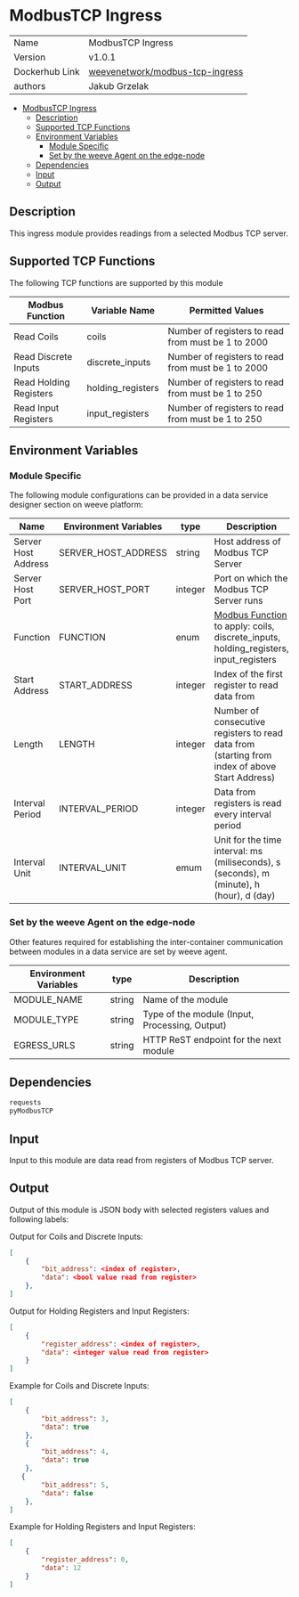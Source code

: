 # ModbusTCP Ingress

|                |                                       |
| -------------- | ------------------------------------- |
| Name           | ModbusTCP Ingress                     |
| Version        | v1.0.1                                |
| Dockerhub Link | [weevenetwork/modbus-tcp-ingress](https://hub.docker.com/r/weevenetwork/modbus-tcp-ingress) |
| authors        | Jakub Grzelak                         |

- [ModbusTCP Ingress](#modbustcp-ingress)
  - [Description](#description)
  - [Supported TCP Functions](#supported-tcp-functions)
  - [Environment Variables](#environment-variables)
    - [Module Specific](#module-specific)
    - [Set by the weeve Agent on the edge-node](#set-by-the-weeve-agent-on-the-edge-node)
  - [Dependencies](#dependencies)
  - [Input](#input)
  - [Output](#output)

## Description

This ingress module provides readings from a selected Modbus TCP server.

## Supported TCP Functions

The following TCP functions are supported by this module

| Modbus Function        | Variable Name       | Permitted Values                                   |
| ---------------------- | ------------------- | -------------------------------------------------- |
| Read Coils             | coils               | Number of registers to read from must be 1 to 2000 |
| Read Discrete Inputs   | discrete_inputs     | Number of registers to read from must be 1 to 2000 |
| Read Holding Registers | holding_registers   | Number of registers to read from must be 1 to 250  |
| Read Input Registers   | input_registers     | Number of registers to read from must be 1 to 250  |

## Environment Variables

### Module Specific

The following module configurations can be provided in a data service designer section on weeve platform:

| Name                | Environment Variables | type    | Description                                                                                                      |
| ------------------- | --------------------- | ------- | ---------------------------------------------------------------------------------------------------------------- |
| Server Host Address | SERVER_HOST_ADDRESS   | string  | Host address of Modbus TCP Server                                                                                |
| Server Host Port    | SERVER_HOST_PORT      | integer | Port on which the Modbus TCP Server runs                                                                         |
| Function            | FUNCTION              | enum    | [Modbus Function](#supported-tcp-functions) to apply: coils, discrete_inputs, holding_registers, input_registers |
| Start Address       | START_ADDRESS         | integer | Index of the first register to read data from                                                                    |
| Length              | LENGTH                | integer | Number of consecutive registers to read data from (starting from index of above Start Address)                   |
| Interval Period     | INTERVAL_PERIOD       | integer | Data from registers is read every interval period                                                                |
| Interval Unit       | INTERVAL_UNIT         | emum    | Unit for the time interval: ms (miliseconds), s (seconds), m (minute), h (hour), d (day)                         |

### Set by the weeve Agent on the edge-node

Other features required for establishing the inter-container communication between modules in a data service are set by weeve agent.

| Environment Variables | type   | Description                                    |
| --------------------- | ------ | ---------------------------------------------- |
| MODULE_NAME           | string | Name of the module                             |
| MODULE_TYPE           | string | Type of the module (Input, Processing, Output)  |
| EGRESS_URLS            | string | HTTP ReST endpoint for the next module         |

## Dependencies

```txt
requests
pyModbusTCP
```

## Input

Input to this module are data read from registers of Modbus TCP server.

## Output

Output of this module is JSON body with selected registers values and following labels:

Output for Coils and Discrete Inputs:
```json
[
    {
        "bit_address": <index of register>,
        "data": <bool value read from register>
    },
]
```

Output for Holding Registers and Input Registers:
```json
[
    {
        "register_address": <index of register>,
        "data": <integer value read from register>
    }
]
```

Example for Coils and Discrete Inputs:
```json
[
    {
        "bit_address": 3,
        "data": true
    },
    {
        "bit_address": 4,
        "data": true
    },
   {
        "bit_address": 5,
        "data": false
    },
]
```

Example for Holding Registers and Input Registers:
```json
[
    {
        "register_address": 0,
        "data": 12
    }
]
```
